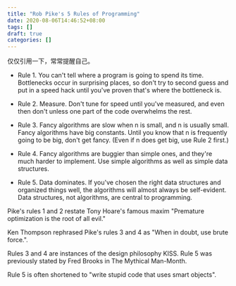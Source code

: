 ```yaml
---
title: "Rob Pike's 5 Rules of Programming"
date: 2020-08-06T14:46:52+08:00
tags: []
draft: true
categories: []
---
```


仅仅引用一下，常常提醒自己。

<!--more-->


- Rule 1.
  You can't tell where a program is going to spend its time. Bottlenecks occur in surprising places, so don't try to second guess and put in a speed hack until you've proven that's where the bottleneck is.

- Rule 2.
  Measure. Don't tune for speed until you've measured, and even then don't unless one part of the code overwhelms the rest.

- Rule 3.
  Fancy algorithms are slow when n is small, and n is usually small. Fancy algorithms have big constants. Until you know that n is frequently going to be big, don't get fancy. (Even if n does get big, use Rule 2 first.)

- Rule 4.
  Fancy algorithms are buggier than simple ones, and they're much harder to implement. Use simple algorithms as well as simple data structures.

- Rule 5. 
  Data dominates. If you've chosen the right data structures and organized things well, the algorithms will almost always be self-evident. Data structures, not algorithms, are central to programming.

Pike's rules 1 and 2 restate Tony Hoare's famous maxim "Premature optimization is the root of all evil." 

Ken Thompson rephrased Pike's rules 3 and 4 as "When in doubt, use brute force.". 

Rules 3 and 4 are instances of the design philosophy KISS. Rule 5 was previously stated by Fred Brooks in The Mythical Man-Month. 

Rule 5 is often shortened to "write stupid code that uses smart objects".